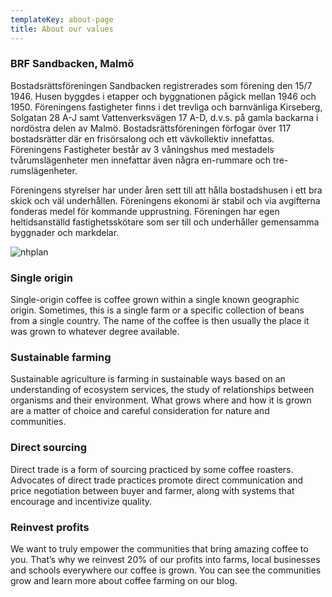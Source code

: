 ```yaml
---
templateKey: about-page
title: About our values
---
```

### BRF Sandbacken, Malmö

Bostadsrättsföreningen Sandbacken registrerades som förening den 15/7 1946. Husen byggdes i etapper och byggnationen pågick mellan 1946 och 1950. Föreningens fastigheter finns i det trevliga och barnvänliga Kirseberg, Solgatan 28 A-J samt Vattenverksvägen 17 A-D, d.v.s. på gamla backarna i nordöstra delen av Malmö. Bostadsrättsföreningen förfogar över 117 bostadsrätter där en frisörsalong och ett vävkollektiv innefattas. Föreningens Fastigheter består av 3 våningshus med mestadels tvårumslägenheter men innefattar även några en-rummare och tre-rumslägenheter. 

Föreningens styrelser har under åren sett till att hålla bostadshusen i ett bra skick och väl underhållen. Föreningens ekonomi är stabil och via avgifterna fonderas medel för kommande upprustning. Föreningen har egen heltidsanställd fastighetsskötare som ser till och underhåller gemensamma byggnader och markdelar.

![nhplan](/img/blog-index.jpg "BRF Sandbacken")

### Single origin

Single-origin coffee is coffee grown within a single known geographic origin. Sometimes, this is a single farm or a specific collection of beans from a single country. The name of the coffee is then usually the place it was grown to whatever degree available.

### Sustainable farming

Sustainable agriculture is farming in sustainable ways based on an understanding of ecosystem services, the study of relationships between organisms and their environment. What grows where and how it is grown are a matter of choice and careful consideration for nature and communities.

### Direct sourcing

Direct trade is a form of sourcing practiced by some coffee roasters. Advocates of direct trade practices promote direct communication and price negotiation between buyer and farmer, along with systems that encourage and incentivize quality.

### Reinvest profits

We want to truly empower the communities that bring amazing coffee to you. That’s why we reinvest 20% of our profits into farms, local businesses and schools everywhere our coffee is grown. You can see the communities grow and learn more about coffee farming on our blog.
